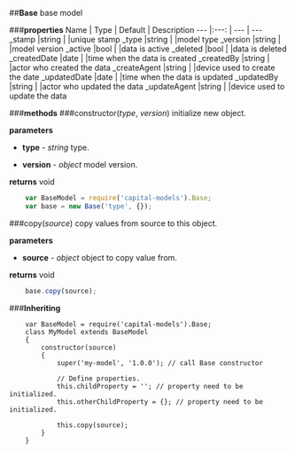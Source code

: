 ##**Base**
base model

###**properties**
Name 						| Type 			| Default 	    | Description
--- 						|:---:			| --- 			| ---
_stamp						|string			|				|unique stamp
_type 						|string			|				|model type
_version 					|string			|				|model version
_active 					|bool			|				|data is active 
_deleted 					|bool			|				|data is deleted
_createdDate 			    |date	  		|				|time when the data is created
_createdBy 				    |string			|				|actor who created the data
_createAgent 			    |string			|				|device used to create the date
_updatedDate 			    |date			|				|time when the data is updated
_updatedBy 				    |string			|				|actor who updated the data
_updateAgent 			    |string			|				|device used to update the data

###**methods**
###constructor(*type*, *version*)
initialize new object.

**parameters**

 - **type** - *string* 
	type.
	
 - **version** - *object* 
	model version.

		
**returns**
void
	
```javascript
	var BaseModel = require('capital-models').Base;
	var base = new Base('type', {}); 
```	
###copy(*source*)
copy values from source to this object.

**parameters**

 - **source** - *object*
	object to copy value from.

		
**returns**
void
	
```javascript 
	base.copy(source);
```	


###**Inheriting**
```
	var BaseModel = require('capital-models').Base;
	class MyModel extends BaseModel
	{
		constructor(source)
		{
			super('my-model', '1.0.0'); // call Base constructor
			
			// Define properties.
			this.childProperty = ''; // property need to be initialized.
			this.otherChildProperty = {}; // property need to be initialized.
			
			this.copy(source);
		}
	}
```